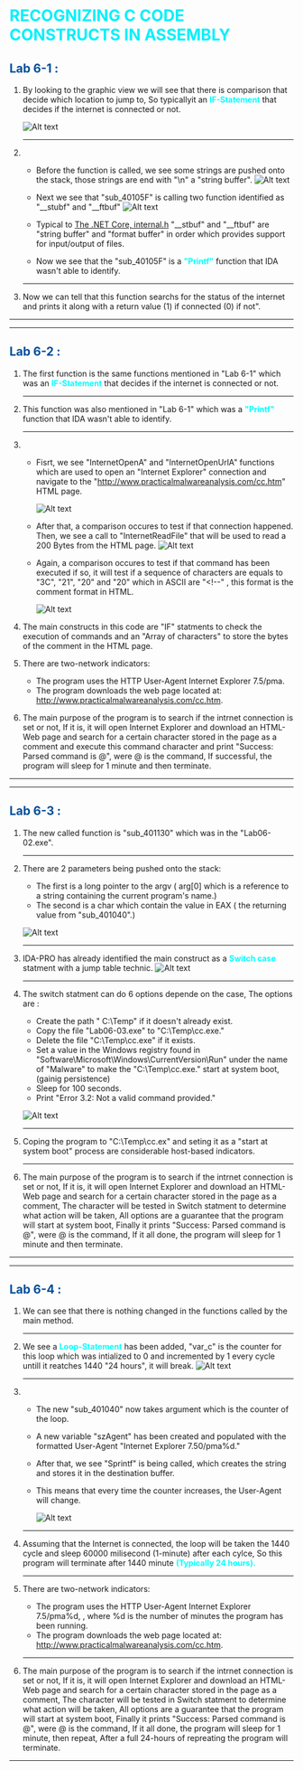 # <span style="color:#00F0FA;">**RECOGNIZING C CODE CONSTRUCTS IN ASSEMBLY**</span>
## <span style="color:#004F98;">**Lab 6-1 :**</span>
1. By looking to the graphic view we will see that there is comparison that decide which location to jump to, So typicallyit an <span style="color:#00FFFF;">**IF-Statement**</span> that decides if the internet is connected or not. 

    ![Alt text](Images/1-1.png)

    ___
2. - Before the function is called, we see some strings are pushed onto the stack, those strings are end with "\n" a "string buffer".
![Alt text](Images/1-2-a.png)
    - Next we see that "sub_40105F" is calling two function identified as "__stubf" and "__ftbuf"
    ![Alt text](Images/1-2-b.png)

    - Typical to [The .NET Core, internal.h](https://github.com/dotnet/coreclr/blob/master/src/pal/src/safecrt/internal.h#L274-L275) "__stbuf" and "__ftbuf" are "string buffer" and "format buffer" in order which provides support for input/output of files.

    - Now we see that the "sub_40105F" is a <span style="color:#00FFFF;">**"Printf"**</span>
 function that IDA wasn't able to identify.
    ___
3. Now we can tell that this function searchs for the status of the internet and prints it along with a return value (1) if connected (0) if not".

___
___
## <span style="color:#004F98;">**Lab 6-2 :**</span>

1. The first function is the same functions mentioned in "Lab 6-1" which was an  <span style="color:#00FFFF;">**IF-Statement**</span> that decides if the internet is connected or not. 
    ___
2. This function was also mentioned in "Lab 6-1" which was a <span style="color:#00FFFF;">**"Printf"**</span>
 function that IDA wasn't able to identify.
    ___
3. * Fisrt, we see "InternetOpenA" and "InternetOpenUrlA" functions which are used to open an "Internet Explorer" connection and navigate to the "http://www.practicalmalwareanalysis.com/cc.htm" HTML page.

        ![Alt text](Images/2-3-a.png) 

    * After that, a comparison occures to test if that connection happened. Then, we see a call to "InternetReadFile" that will be used to read a 200 Bytes from the HTML page.
        ![Alt text](Images/2-3-b.png)

    * Again,  a comparison occures to test if that command has been executed if so, it will test if a sequence of characters are equals to "3C", "21", "20" and "20" which in ASCII are "<!--" ,  this format is the comment format in HTML.

        ![Alt text](Images/2-3-c.png)

4. The main constructs in this code are "IF" statments to check the execution of commands and an "Array of characters" to store the bytes of the comment in the HTML page.

5. There are two-network indicators:

    * The program uses the HTTP User-Agent Internet Explorer 7.5/pma.
    * The program downloads the web page located at: http://www.practicalmalwareanalysis.com/cc.htm.

6. The main purpose of the program is to search if the intrnet connection is set or not, If it is, it will open Internet Explorer and download an HTML-Web page and search for a certain character stored in the page as a comment and execute this command character and print "Success: Parsed command is @", were @ is the command, If successful, the program will sleep for 1 minute and then terminate.

___
___
## <span style="color:#004F98;">**Lab 6-3 :**</span>
1. The new called function is  "sub_401130" which was in the "Lab06-02.exe".
    ___

2. There are 2 parameters being pushed onto the stack:
    *  The first is a long pointer to the argv ( arg[0] which is a reference to a string containing the current program's name.)
    * The second is a char which contain the value in EAX ( the returning value from "sub_401040".) 

    ![Alt text](Images/3-2.png)
    ___

3. IDA-PRO has already identified the main construct as a <span style="color:#00FFFF;">**Switch case**</span> statment with a jump table technic. 
 ![Alt text](Images/3-3.png)
    ___

4. The switch statment can do 6 options depende on the case, The options are :
    * Create the path " C:\\Temp" if it doesn't already exist. 
    * Copy the file "Lab06-03.exe" to "C:\Temp\cc.exe."
    * Delete the file "C:\Temp\cc.exe" if it exists.
    * Set a value in the Windows registry found in "Software\Microsoft\Windows\CurrentVersion\Run\" under the name of "Malware" to make the "C:\Temp\cc.exe." start at system boot, (gainig persistence)
    * Sleep for 100 seconds. 
    * Print "Error 3.2: Not a valid command provided."

    ![Alt text](Images/3-4.png)
    ___

5.  Coping the program to "C:\Temp\cc.ex" and seting it as a "start at system boot" process are considerable host-based indicators.
    ___

6. The main purpose of the program is to search if the intrnet connection is set or not, If it is, it will open Internet Explorer and download an HTML-Web page and search for a certain character stored in the page as a comment, The character will be tested in Switch statment to determine what action will be taken, All options are a guarantee that the program will start at system boot, Finally it prints "Success: Parsed command is @", were @ is the command, If it all done, the program will sleep for 1 minute and then terminate.

___
___

## <span style="color:#004F98;">**Lab 6-4 :**</span>

1. We can see that there is nothing changed in the functions called by the main method.
    ___

2. We see a <span style="color:#00FFFF;">**Loop-Statement**</span> has been added, "var_c" is the counter for this loop which was intialized to 0 and incremented by 1 every cycle untill it reatches 1440 "24 hours", it will break.
![Alt text](Images/4-2.png) 
    ___

3.  * The new "sub_401040" now takes argument which is the counter of the loop.
    * A new variable "szAgent" has been created and populated with the formatted User-Agent "Internet Explorer 7.50/pma%d."
    * After that, we see "Sprintf" is being called, which creates the string and stores it in the destination buffer.
    * This means that every time the counter increases, the User-Agent will change.

        ![Alt text](Images/4-3.png)
    ___

4. Assuming that the Internet is connected, the loop will be taken the 1440 cycle and sleep 60000 milisecond (1-minute) after each cylce, So this program will terminate after 1440 minute <span style="color:#00FFFF;">**(Typically 24 hours).**</span>
    ___

5. There are two-network indicators:

    * The program uses the HTTP User-Agent Internet Explorer 7.5/pma%d, , where %d is the number of minutes the program has been running.
    * The program downloads the web page located at: http://www.practicalmalwareanalysis.com/cc.htm.
    ___

6. The main purpose of the program is to search if the intrnet connection is set or not, If it is, it will open Internet Explorer and download an HTML-Web page and search for a certain character stored in the page as a comment, The character will be tested in Switch statment to determine what action will be taken, All options are a guarantee that the program will start at system boot, Finally it prints "Success: Parsed command is @", were @ is the command, If it all done, the program will sleep for 1 minute, then repeat, After a full 24-hours of repreating the program will terminate.

___